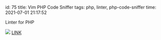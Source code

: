 id: 75
title: Vim PHP Code Sniffer
tags: php, linter, php-code-sniffer
time: 2021-07-01 21:17:52

Linter for PHP

![](http://localhost/bkmks_fotos/pics/79)
[LINK](https://github.com/squizlabs/PHP_CodeSniffer)